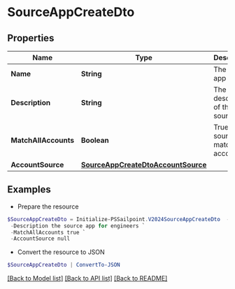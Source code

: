 # SourceAppCreateDto
## Properties

Name | Type | Description | Notes
------------ | ------------- | ------------- | -------------
**Name** | **String** | The source app name | 
**Description** | **String** | The description of the source app | 
**MatchAllAccounts** | **Boolean** | True if the source app match all accounts | [optional] [default to $false]
**AccountSource** | [**SourceAppCreateDtoAccountSource**](SourceAppCreateDtoAccountSource.md) |  | 

## Examples

- Prepare the resource
```powershell
$SourceAppCreateDto = Initialize-PSSailpoint.V2024SourceAppCreateDto  -Name my app `
 -Description the source app for engineers `
 -MatchAllAccounts true `
 -AccountSource null
```

- Convert the resource to JSON
```powershell
$SourceAppCreateDto | ConvertTo-JSON
```

[[Back to Model list]](../README.md#documentation-for-models) [[Back to API list]](../README.md#documentation-for-api-endpoints) [[Back to README]](../README.md)

